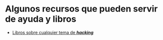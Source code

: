 # Algunos recursos que pueden servir de ayuda y libros

- [Libros sobre cualquier tema de ***hacking***](/Recursos/all-my-books/hacking.md)
